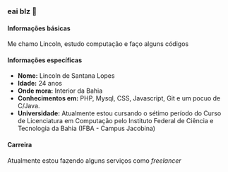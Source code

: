 ### eai blz 👋

#### Informações básicas
Me chamo Lincoln, estudo computação e faço alguns códigos

#### Informações específicas
- __Nome:__ Lincoln de Santana Lopes
- __Idade:__ 24 anos
- __Onde mora:__ Interior da Bahia
- __Conhecimentos em:__ PHP, Mysql, CSS, Javascript, Git e um pocuo de C/Java.
- __Universidade:__ Atualmente estou cursando o sétimo período do Curso de Licenciatura em Computação pelo Instituto Federal de Ciência e Tecnologia da Bahia (IFBA - Campus Jacobina)

#### Carreira
Atualmente estou fazendo alguns serviços como _freelancer_

